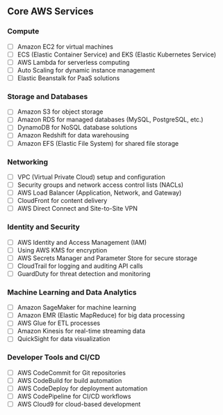 ## Core AWS Services

### Compute
- [ ] Amazon EC2 for virtual machines
- [ ] ECS (Elastic Container Service) and EKS (Elastic Kubernetes Service)
- [ ] AWS Lambda for serverless computing
- [ ] Auto Scaling for dynamic instance management
- [ ] Elastic Beanstalk for PaaS solutions

### Storage and Databases
- [ ] Amazon S3 for object storage
- [ ] Amazon RDS for managed databases (MySQL, PostgreSQL, etc.)
- [ ] DynamoDB for NoSQL database solutions
- [ ] Amazon Redshift for data warehousing
- [ ] Amazon EFS (Elastic File System) for shared file storage

### Networking
- [ ] VPC (Virtual Private Cloud) setup and configuration
- [ ] Security groups and network access control lists (NACLs)
- [ ] AWS Load Balancer (Application, Network, and Gateway)
- [ ] CloudFront for content delivery
- [ ] AWS Direct Connect and Site-to-Site VPN

### Identity and Security
- [ ] AWS Identity and Access Management (IAM)
- [ ] Using AWS KMS for encryption
- [ ] AWS Secrets Manager and Parameter Store for secure storage
- [ ] CloudTrail for logging and auditing API calls
- [ ] GuardDuty for threat detection and monitoring

### Machine Learning and Data Analytics
- [ ] Amazon SageMaker for machine learning
- [ ] Amazon EMR (Elastic MapReduce) for big data processing
- [ ] AWS Glue for ETL processes
- [ ] Amazon Kinesis for real-time streaming data
- [ ] QuickSight for data visualization

### Developer Tools and CI/CD
- [ ] AWS CodeCommit for Git repositories
- [ ] AWS CodeBuild for build automation
- [ ] AWS CodeDeploy for deployment automation
- [ ] AWS CodePipeline for CI/CD workflows
- [ ] AWS Cloud9 for cloud-based development
